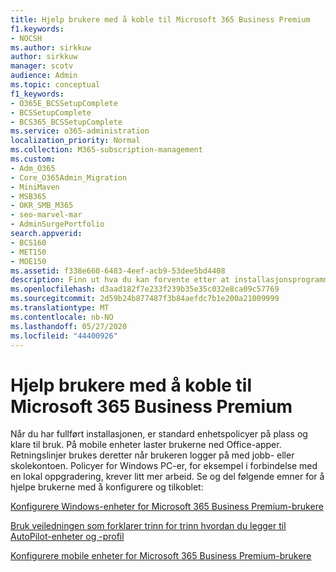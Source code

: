 ```yaml
---
title: Hjelp brukere med å koble til Microsoft 365 Business Premium
f1.keywords:
- NOCSH
ms.author: sirkkuw
author: sirkkuw
manager: scotv
audience: Admin
ms.topic: conceptual
f1_keywords:
- O365E_BCSSetupComplete
- BCSSetupComplete
- BCS365_BCSSetupComplete
ms.service: o365-administration
localization_priority: Normal
ms.collection: M365-subscription-management
ms.custom:
- Adm_O365
- Core_O365Admin_Migration
- MiniMaven
- MSB365
- OKR_SMB_M365
- seo-marvel-mar
- AdminSurgePortfolio
search.appverid:
- BCS160
- MET150
- MOE150
ms.assetid: f338e660-6483-4eef-acb9-53dee5bd4408
description: Finn ut hva du kan forvente etter at installasjonsprogrammet for Business Cloud Suite er fullført, og standard enhetspolicyer er på plass og klare til bruk.
ms.openlocfilehash: d3aad182f7e233f239b35e35c032e8ca09c57769
ms.sourcegitcommit: 2d59b24b877487f3b84aefdc7b1e200a21009999
ms.translationtype: MT
ms.contentlocale: nb-NO
ms.lasthandoff: 05/27/2020
ms.locfileid: "44400926"
---
```

# <a name="help-users-connect-to-microsoft-365-business-premium"></a>Hjelp brukere med å koble til Microsoft 365 Business Premium

Når du har fullført installasjonen, er standard enhetspolicyer på plass og klare til bruk. På mobile enheter laster brukerne ned Office-apper. Retningslinjer brukes deretter når brukeren logger på med jobb- eller skolekontoen. Policyer for Windows PC-er, for eksempel i forbindelse med en lokal oppgradering, krever litt mer arbeid. Se og del følgende emner for å hjelpe brukerne med å konfigurere og tilkoblet:
  
[Konfigurere Windows-enheter for Microsoft 365 Business Premium-brukere](set-up-windows-devices.md)
  
[Bruk veiledningen som forklarer trinn for trinn hvordan du legger til AutoPilot-enheter og -profil](add-autopilot-devices-and-profile.md)
  
[Konfigurere mobile enheter for Microsoft 365 Business Premium-brukere](set-up-mobile-devices.md)
  

